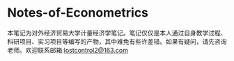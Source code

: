 # Notes-of-Econometrics
本笔记为对外经济贸易大学计量经济学笔记。笔记仅仅是本人通过自身教学过程、科研项目、实习项目等编写的产物，其中难免有些许差错。如果有疑问，请先咨询老师。欢迎联系邮箱:lostcontrol2@163.com
